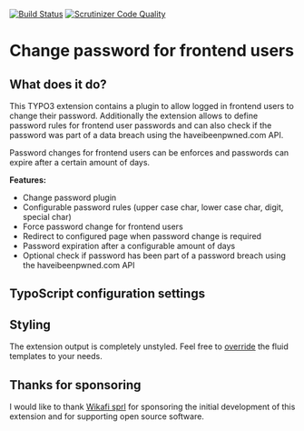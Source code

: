 [![Build Status](https://travis-ci.org/derhansen/fe_change_pwd.svg?branch=master)](https://travis-ci.org/derhansen/fe_change_pwd)
[![Scrutinizer Code Quality](https://scrutinizer-ci.com/g/derhansen/fe_change_pwd/badges/quality-score.png?b=master)](https://scrutinizer-ci.com/g/derhansen/fe_change_pwd/?branch=master)

# Change password for frontend users

## What does it do?

This TYPO3 extension contains a plugin to allow logged in frontend users to change their password. Additionally
the extension allows to define password rules for frontend user passwords and can also check if the password
was part of a data breach using the haveibeenpwned.com API.

Password changes for frontend users can be enforces and passwords can expire after a certain amount of days.

**Features:**

* Change password plugin
* Configurable password rules (upper case char, lower case char, digit, special char)
* Force password change for frontend users
* Redirect to configured page when password change is required
* Password expiration after a configurable amount of days
* Optional check if password has been part of a password breach using the haveibeenpwned.com API

## TypoScript configuration settings


## Styling

The extension output is completely unstyled. Feel free to [override](https://stackoverflow.com/questions/39724833/best-way-to-overwrite-a-extension-template) 
the fluid templates to your needs.

## Thanks for sponsoring

I would like to thank [Wikafi sprl](https://www.wikafi.be) for sponsoring the initial development of this 
extension and for supporting open source software. 
